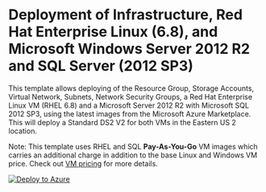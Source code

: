 # Deployment of Infrastructure, Red Hat Enterprise Linux (6.8), and Microsoft Windows Server 2012 R2 and SQL Server (2012 SP3)

This template allows deploying of the Resource Group, Storage Accounts, Virtual Network, Subnets, Network Security Groups, a Red Hat Enterprise Linux VM (RHEL 6.8) and a Microsoft Server 2012 R2 with Microsoft SQL 2012 SP3, using the latest images from the Microsoft Azure Marketplace. This will deploy a Standard DS2 V2 for both VMs in the Eastern US 2 location.

Note: This template uses RHEL and SQL <b>Pay-As-You-Go</b> VM images which carries an additional charge in addition to the base Linux and Windows VM price. Check out <a href="https://azure.microsoft.com/en-us/pricing/details/virtual-machines/">VM pricing</a> for more details.

[![Deploy to Azure](http://azuredeploy.net/deploybutton.png)](https://azuredeploy.net/)
